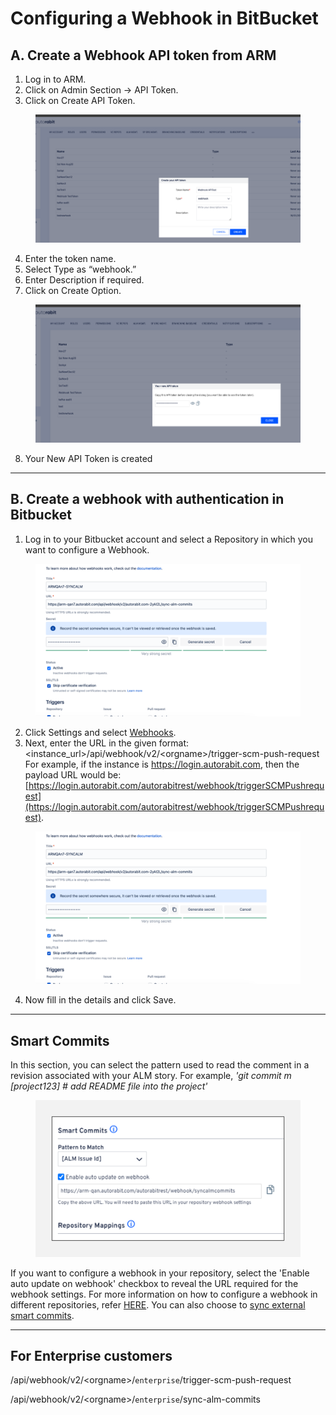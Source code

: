 # Configuring a Webhook in BitBucket

## A. **Create a Webhook API token from ARM**

1. Log in to ARM.
2. Click on Admin Section -> API Token.
3. Click on Create API Token.

<figure><img src="../../../../../.gitbook/assets/image (5) (1).png" alt=""><figcaption></figcaption></figure>

4. Enter the token name.
5. Select Type as “webhook.”
6. Enter Description if required.
7. Click on Create Option.

<figure><img src="../../../../../.gitbook/assets/image (1) (1) (1) (1) (1) (1) (1).png" alt=""><figcaption></figcaption></figure>

8. Your New API Token is created

***

## B. Create a webhook with authentication in Bitbucket&#x20;

1. Log in to your Bitbucket account and select a Repository in which you want to configure a Webhook.

<figure><img src="../../../../../.gitbook/assets/image (2) (1) (1) (1) (1) (1).png" alt=""><figcaption></figcaption></figure>

2. Click Settings and select [Webhooks](https://knowledgebase.autorabit.com/product-guides/codescan/codescan-integration/webhooks).
3. Next, enter the URL in the given format: \
   \<instance\_url>/api/webhook/v2/\<orgname>/trigger-scm-push-request \
   For example, if the instance is https://login.autorabit.com, then the payload URL would be: [https://login.autorabit.com/autorabitrest/webhook/triggerSCMPushrequest](https://login.autorabit.com/autorabitrest/webhook/triggerSCMPushrequest).

<figure><img src="../../../../../.gitbook/assets/image (3) (1) (1) (1) (1) (1).png" alt=""><figcaption></figcaption></figure>

4. Now fill in the details and click Save.

***

## **Smart Commits**

In this section, you can select the pattern used to read the comment in a revision associated with your ALM story. For example, _'git commit m \[project123] # add README file into the project'_

<figure><img src="../../../../../.gitbook/assets/image (4) (1) (1) (1).png" alt=""><figcaption></figcaption></figure>

If you want to configure a webhook in your repository, select the 'Enable auto update on webhook' checkbox to reveal the URL required for the webhook settings. For more information on how to configure a webhook in different repositories, refer [HERE](file://product-guides/arm/arm-features/webhooks). You can also choose to [sync external smart commits](file://product-guides/arm/arm-features/version-control/introduction-to-version-control/version-control-repositories-summary).

***

## For Enterprise customers

/api/webhook/v2/\<orgname>/`enterprise`/trigger-scm-push-request

/api/webhook/v2/\<orgname>/`enterprise`/sync-alm-commits

